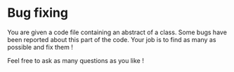 # Bug fixing

You are given a code file containing an abstract of a class.
Some bugs have been reported about this part of the code. Your job is to find as many as possible and fix them !

Feel free to ask as many questions as you like !